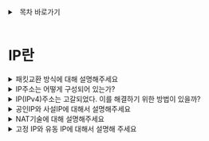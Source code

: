 <details>
<summary>&nbsp; 목차 바로가기</summary>

---

## [Network](./README.md)
#### [네트워크의 흐름과 OSI 7계층](./1_network_flow.md)
#### [전송계층 - TCP와 UDP](./2_TCP와_UDP.md)
#### 네트워크계층 - IP
#### [응용계층 - HTTP와 HTTPS](./4_HTTP.md)
#### [응용계층 - DNS와 DHCP](./5_DNS_DHCP.md)
#### [네트워크 지식 더 알아보기](./6_네트워크지식_더_알아보기.md)

<br>

[( 홈으로 )](../README.md)

---

</details>

<br>

# IP란

<details>
<summary>패킷교환 방식에 대해 설명해주세요</summary>  

---  
- 작은 블록의 패킷으로 데이터를 전송하며 데이터를 전송하는 동안만 네트워크 자원을 사용하도록 하는 방법
- 패킷은 느드를 연결하는 데이터 연결 상의 모든 노드들 사이에 개별적으로 경로가 제어.
- 두 통신 노드 사이를 독점하지 않기 않음.(즉, 경로를 독점하지 않음)  
---
</details>

<details>
<summary>IP주소는 어떻게 구성되어 있는가?</summary>  

---
- xxx.xxx.xxx.xxx 형식
- 네트워크 주소 + 호스트 주소로 구성됨
---
</details>

<details>
<summary>IP(IPv4)주소는 고갈되었다. 이를 해결하기 위한 방법이 있을까?</summary>  

---
- 서브넷팅(대규모 네트워크를 더 작은 네트워크로 분할하여 사용하는 방법)
- IPv6(IPv4보다 많은 비트 수를 가짐)
---
</details>

<details>
<summary>공인IP와 사설IP에 대해서 설명해주세요</summary>  

---
- 공인 IP(퍼블릭IP)는 인터넷에 사용하는 IP주소  
- 사설 IP는 인터넷과 연결하지 않는 독립적인 네트워크(사내 네트워크 같은 것들)안에서의 주소  
- 인터넷에 연결되지 않으면 다른 넷의 사설IP주소와 겹치도 상관없음.  
---
</details>

<details>
<summary>NAT기술에 대해 설명해주세요</summary>  

---
- Network Address Translation의 약자
- 주소가 고갈된 IPv4를 위해 태어난 기술.
- 사설 IP주소와 공인 IP주소 간에 주소 변환을 해 사설 네트워크에서 인터넷으로 통신이 가능
- 즉, NAT은 주소 변환 기술이고 라우터에 구현되어있음.  
- 여기서 라우터는 사설네트워크에서 인터넷으로 들어가는 일종의 게이트웨이 역할을 한다. *기본 게이트웨이라는 의미로 호스트부가 1인 IP 할당*
- 송신시 라우터는 공인IP를 만들고 변환 전후의 주소를 기록하는 NAT테이블이 만들어짐.
- 수신으로 데이터를 받으면 라우터는 NAT 테이블을 이용해 사설 IP로 변환해준다.
- 라우터의 공인IP를 사설 넷의 호스트들이 공유함.
- 공인 IP 하나로 여러 호스트들에게 뿌릴 수 있으니 IP고갈 문제 해결(이미 사용중인 기술임)
---
</details>

<details>
<summary>고정 IP와 유동 IP에 대해서 설명해 주세요</summary>  

---
- 고정IP는 호스트에 IP 주소를 부여할 때 고정정적으로 하나의 번호를 할당하고 지속적으로 사용하는 것.
- 유동IP는 인터넷에 접속할 때 별도로 IP주소를 부여받는 방식.
- 유동 IP를 사용하면 인터넷에 접속한 호스트에게만 IP주소를 할당하므로 IP고갈 문제를 어느정도 해결가능하다.
---
</details>